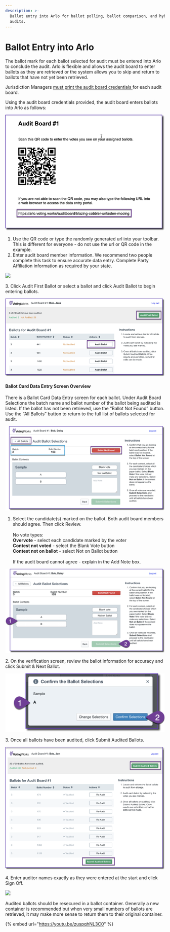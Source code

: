 ```yaml
---
description: >-
  Ballot entry into Arlo for ballot polling, ballot comparison, and hybrid
  audits.
---
```


# Ballot Entry into Arlo

The ballot mark for each ballot selected for audit must be entered into Arlo to conclude the audit. Arlo is flexible and allows the audit board to enter ballots as they are retrieved or the system allows you to skip and return to ballots that have not yet been retrieved.

Jurisdiction Managers [must print the audit board credentials ](../jurisdiction-manager/audit-conduct-1/audit-conduct.md)for each audit board. &#x20;

Using the audit board credentials provided, the audit board enters ballots into Arlo as follows:

![](<../.gitbook/assets/image (63).png>)

1. Use the QR code or type the randomly generated url into your toolbar. This is different for everyone - do not use the url or QR code in the example.
2. Enter audit board member information. We recommend two people complete this task to ensure accurate data entry. Complete Party Affiliation information as required by your state.

![](https://lh6.googleusercontent.com/HPoMJSkuYeBKEcEH1pxvGHKNGBYF8mrkWPZonvPGuoUsJefj2\_UY3d25HHghR88DYfXJpTKakF86d\_ymbZ\_itnnOeDNHMcGKowv9NUuf5KSjlVx5petIZhys1IQfq0XGamK3SCjL)

3\.  Click Audit First Ballot or select a ballot and click Audit Ballot to begin entering ballots.  &#x20;

![](<../.gitbook/assets/image (73) (1).png>)

#### Ballot Card Data Entry Screen Overview

There is a Ballot Card Data Entry screen for each ballot.  Under Audit Board Selections the batch name and ballot number of the ballot being audited is listed. If the ballot has not been retrieved, use the “Ballot Not Found” button. Use the “All Ballots” button to return to the full list of ballots selected for audit.

![](<../.gitbook/assets/image (75) (1).png>)

1. Select the candidate(s) marked on the ballot. Both audit board members should agree. Then click Review.  \
   \
   No vote types:\
   **Overvote** - select each candidate marked by the voter\
   **Contest not voted** - select the Blank Vote button\
   **Contest not on ballot** - select Not on Ballot button\
   \
   If the audit board cannot agree - explain in the Add Note box.

![](<../.gitbook/assets/image (72) (1).png>)

2\.  On the verification screen, review the ballot information for accuracy and click Submit & Next Ballot.

![](<../.gitbook/assets/image (67).png>)

3\.  Once all ballots have been audited, click Submit Audited Ballots.

![](<../.gitbook/assets/image (71).png>)

4\.  Enter auditor names exactly as they were entered at the start and click Sign Off.&#x20;

![](https://lh3.googleusercontent.com/MV3GHzyKcSpopGy7Tqmt6tf2D2vbr3ELN70qUpZhvlqHLCeM5pM3Sk8NqrvRk4ZMMmW8EdGy0bkyBZO6lzX5fQMtiiFhorCIJGA7Io365qiZEkzqe71n3CrUjC0C5RnYjVMXhgDo)

Audited ballots should be resecured in a ballot container. Generally a new container is recommended but when very small numbers of ballots are retrieved, it may make more sense to return them to their original container.&#x20;

{% embed url="https://youtu.be/zuspqhNL3C0" %}
